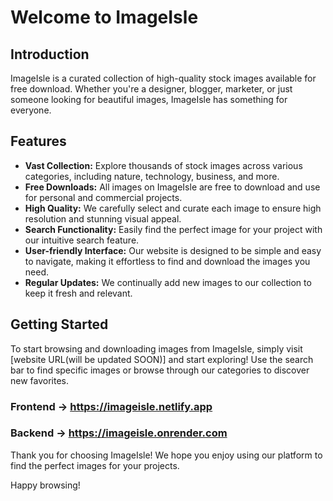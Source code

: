 # Welcome to ImageIsle

## Introduction

ImageIsle is a curated collection of high-quality stock images available for free download. Whether you're a designer, blogger, marketer, or just someone looking for beautiful images, ImageIsle has something for everyone.

## Features

- **Vast Collection:** Explore thousands of stock images across various categories, including nature, technology, business, and more.
- **Free Downloads:** All images on ImageIsle are free to download and use for personal and commercial projects.
- **High Quality:** We carefully select and curate each image to ensure high resolution and stunning visual appeal.
- **Search Functionality:** Easily find the perfect image for your project with our intuitive search feature.
- **User-friendly Interface:** Our website is designed to be simple and easy to navigate, making it effortless to find and download the images you need.
- **Regular Updates:** We continually add new images to our collection to keep it fresh and relevant.

## Getting Started

To start browsing and downloading images from ImageIsle, simply visit [website URL(will be updated SOON)] and start exploring! Use the search bar to find specific images or browse through our categories to discover new favorites.



### Frontend -> https://imageisle.netlify.app 
### Backend -> https://imageisle.onrender.com

Thank you for choosing ImageIsle! We hope you enjoy using our platform to find the perfect images for your projects.

Happy browsing!